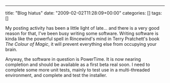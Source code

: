 ---
title: "Blog hiatus"
date: "2009-02-02T11:28:09+00:00"
categories: []
tags: []

My posting activity has been a little light of late... and there is a very good reason for that, I've been busy writing some software. Writing software is kinda like the powerful spell in Rincewind's mind in Terry Pratchett's book <em>The Colour of Magic</em>, it will prevent everything else from occupying your brain.

Anyway, the software in question is PowerTime. It is now nearing completion and should be available as a first beta real soon. I need to complete some more unit tests, mainly to test use in a multi-threaded environment, and complete and test the installer.
